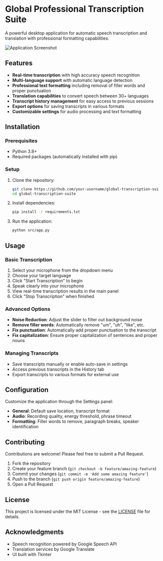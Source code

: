 # Global Professional Transcription Suite

A powerful desktop application for automatic speech transcription and translation with professional formatting capabilities.

![Application Screenshot](assets/screenshot.png)

## Features

- **Real-time transcription** with high accuracy speech recognition
- **Multi-language support** with automatic language detection
- **Professional text formatting** including removal of filler words and proper punctuation
- **Translation capabilities** to convert speech between 30+ languages
- **Transcript history management** for easy access to previous sessions
- **Export options** for saving transcripts in various formats
- **Customizable settings** for audio processing and text formatting

## Installation

### Prerequisites

- Python 3.8+
- Required packages (automatically installed with pip)

### Setup

1. Clone the repository:
   ```bash
   git clone https://github.com/your-username/global-transcription-suite.git
   cd global-transcription-suite
   ```

2. Install dependencies:
   ```bash
   pip install -r requirements.txt
   ```

3. Run the application:
   ```bash
   python src/app.py
   ```

## Usage

### Basic Transcription

1. Select your microphone from the dropdown menu
2. Choose your target language
3. Click "Start Transcription" to begin
4. Speak clearly into your microphone
5. View real-time transcription results in the main panel
6. Click "Stop Transcription" when finished

### Advanced Options

- **Noise Reduction**: Adjust the slider to filter out background noise
- **Remove filler words**: Automatically remove "um", "uh", "like", etc.
- **Fix punctuation**: Automatically add proper punctuation to the transcript
- **Fix capitalization**: Ensure proper capitalization of sentences and proper nouns

### Managing Transcripts

- Save transcripts manually or enable auto-save in settings
- Access previous transcripts in the History tab
- Export transcripts to various formats for external use

## Configuration

Customize the application through the Settings panel:

- **General**: Default save location, transcript format
- **Audio**: Recording quality, energy threshold, phrase timeout
- **Formatting**: Filler words to remove, paragraph breaks, speaker identification

## Contributing

Contributions are welcome! Please feel free to submit a Pull Request.

1. Fork the repository
2. Create your feature branch (`git checkout -b feature/amazing-feature`)
3. Commit your changes (`git commit -m 'Add some amazing feature'`)
4. Push to the branch (`git push origin feature/amazing-feature`)
5. Open a Pull Request

## License

This project is licensed under the MIT License - see the [LICENSE](LICENSE) file for details.

## Acknowledgments

- Speech recognition powered by Google Speech API
- Translation services by Google Translate
- UI built with Tkinter